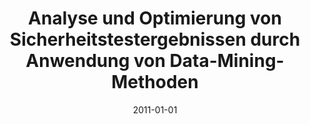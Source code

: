 ---
abstract: ''
authors:
- Herbert Brunner
date: '2011-01-01'
featured: false
links:
- name: Publik
  url: https://publik.tuwien.ac.at/showentry.php?ID=206012&lang=1
publication_types:
- '7'
publishDate: '2011-01-01'
title: Analyse und Optimierung von Sicherheitstestergebnissen durch Anwendung von
  Data-Mining-Methoden
url_pdf: ''
---